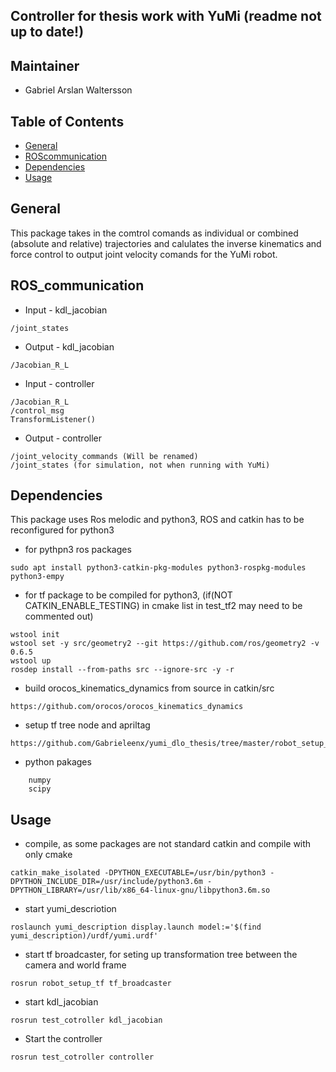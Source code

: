 ## Controller for thesis work with YuMi (readme not up to date!)

## Maintainer 
* Gabriel Arslan Waltersson

## Table of Contents
* [General](#general)
* [ROScommunication](#ros_communication)
* [Dependencies](#dependencies)
* [Usage](#usage)

## General
This package takes in the comtrol comands as individual or combined (absolute and relative) trajectories and calulates the inverse kinematics and force control to output joint velocity comands for the YuMi robot.      

## ROS_communication
* Input - kdl_jacobian
```
/joint_states
```
* Output  - kdl_jacobian
```
/Jacobian_R_L
```
* Input - controller
```
/Jacobian_R_L
/control_msg
TransformListener()
```
* Output  - controller
```
/joint_velocity_commands (Will be renamed)
/joint_states (for simulation, not when running with YuMi)
```

## Dependencies
This package uses Ros melodic and python3, ROS and catkin has to be reconfigured for python3
* for pythpn3 ros packages 
```
sudo apt install python3-catkin-pkg-modules python3-rospkg-modules python3-empy
```

* for tf package to be compiled for python3, (if(NOT CATKIN_ENABLE_TESTING) in cmake list in test_tf2 may need to be commented out)
```
wstool init
wstool set -y src/geometry2 --git https://github.com/ros/geometry2 -v 0.6.5
wstool up
rosdep install --from-paths src --ignore-src -y -r
```

* build orocos_kinematics_dynamics from source in catkin/src
```
https://github.com/orocos/orocos_kinematics_dynamics
```

* setup tf tree node and apriltag
```
https://github.com/Gabrieleenx/yumi_dlo_thesis/tree/master/robot_setup_tf
```

* python pakages
``` 
    numpy
    scipy
```

## Usage
* compile, as some packages are not standard catkin and compile with only cmake
``` 
catkin_make_isolated -DPYTHON_EXECUTABLE=/usr/bin/python3 -DPYTHON_INCLUDE_DIR=/usr/include/python3.6m -DPYTHON_LIBRARY=/usr/lib/x86_64-linux-gnu/libpython3.6m.so
``` 

* start yumi_descriotion 
``` 
roslaunch yumi_description display.launch model:='$(find yumi_description)/urdf/yumi.urdf'
``` 
* start tf broadcaster, for seting up transformation tree between the camera and world frame
``` 
rosrun robot_setup_tf tf_broadcaster
``` 

* start kdl_jacobian
``` 
rosrun test_cotroller kdl_jacobian
``` 

* Start the controller 
``` 
rosrun test_cotroller controller
``` 

